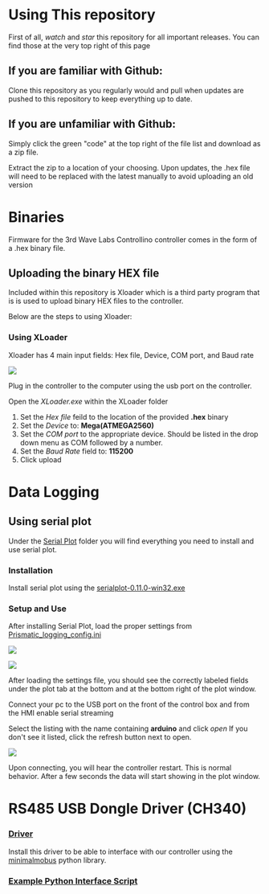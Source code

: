# Using This repository

First of all, *watch* and *star* this repository for all important releases. You can find those at the very top right of this page

## If you are familiar with Github:
Clone this repository as you regularly would and pull when updates are pushed to this repository to keep everything up to date.

## If you are unfamiliar with Github:
Simply click the green "code" at the top right of the file list and download as a zip file.

Extract the zip to a location of your choosing. Upon updates, the .hex file will need to be replaced with the latest manually to avoid uploading an old version

# Binaries

Firmware for the 3rd Wave Labs Controllino controller comes in the form of a .hex binary file.

## Uploading the binary HEX file

Included within this repository is Xloader which is a third party program that is is used to upload binary HEX files to the controller.

Below are the steps to using Xloader:

### Using XLoader
Xloader has 4 main input fields: Hex file, Device, COM port, and Baud rate

![](https://i.imgur.com/C8yEg6S.jpeg)

Plug in the controller to the computer using the usb port on the controller.

Open the *XLoader.exe* within the XLoader folder

1. Set the *Hex file* feild to the location of the provided **.hex** binary
2. Set the *Device* to: **Mega(ATMEGA2560)**
3. Set the *COM port* to the appropriate device. Should be listed in the drop down menu as COM followed by a number. 
4. Set the *Baud Rate* field to: **115200**
5. Click upload

# Data Logging

## Using serial plot

Under the [Serial Plot](https://github.com/wcschroe/Prismatic_4x_Binaries/tree/master/Serial%20Plot) folder you will find everything you need to install and use serial plot.

### Installation

Install serial plot using the [serialplot-0.11.0-win32.exe](https://github.com/wcschroe/Prismatic_4x_Binaries/blob/master/Serial%20Plot/serialplot-0.11.0-win32.exe)

### Setup and Use

After installing Serial Plot, load the proper settings from [Prismatic_logging_config.ini](https://github.com/wcschroe/Prismatic_4x_Binaries/blob/master/Serial%20Plot/Prismatic_logging_config.ini)

![](https://i.imgur.com/WZUkBJS.png)

![](https://i.imgur.com/QX3nE9o.png)

After loading the settings file, you should see the correctly labeled fields under the plot tab at the bottom and at the bottom right of the plot window.

Connect your pc to the USB port on the front of the control box and from the HMI enable serial streaming

Select the listing with the name containing **arduino** and click *open*
If you don't see it listed, click the refresh button next to open.

![](https://i.imgur.com/wPrhj6v.png)

Upon connecting, you will hear the controller restart. This is normal behavior. After a few seconds the data will start showing in the plot window.

# RS485 USB Dongle Driver (CH340)

### [Driver](https://github.com/wcschroe/Prismatic_4x_Binaries/tree/master/CH340)

Install this driver to be able to interface with our controller using the [minimalmobus](https://pypi.org/project/minimalmodbus/) python library.

### [Example Python Interface Script](https://github.com/wcschroe/Prismatic_4x_Binaries/tree/master/Python/external.py)